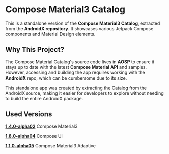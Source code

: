 # Compose Material3 Catalog

This is a standalone version of the **Compose Material3 Catalog**, extracted from the **AndroidX repository**. It showcases various Jetpack Compose components and Material Design elements.

## Why This Project?

The Compose Material Catalog's source code lives in **AOSP** to ensure it stays up to date with the latest **Compose Material API** and samples. However, accessing and building the app requires working with the **AndroidX** repo, which can be cumbersome due to its size.

This standalone app was created by extracting the Catalog from the AndroidX source, making it easier for developers to explore without needing to build the entire AndroidX package.

## Used Versions
[**1.4.0-alpha02**](https://mvnrepository.com/artifact/androidx.compose.material3/material3/1.4.0-alpha02) Compose Material3

[**1.8.0-alpha04**](https://mvnrepository.com/artifact/androidx.compose.ui/ui/1.8.0-alpha04) Compose UI

[**1.1.0-alpha05**](https://mvnrepository.com/artifact/androidx.compose.material3.adaptive/adaptive) Compose Material3 Adaptive